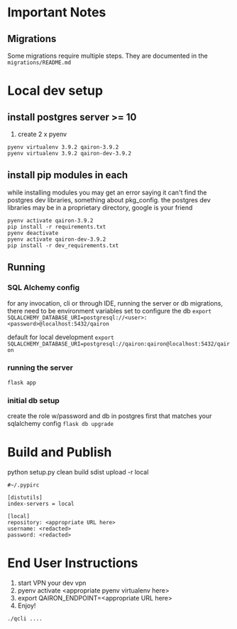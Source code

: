 # Important Notes
## Migrations
Some migrations require multiple steps. They are documented in the `migrations/README.md`

# Local dev setup
## install postgres server &gt;= 10
1. create 2 x pyenv 
```
pyenv virtualenv 3.9.2 qairon-3.9.2
pyenv virtualenv 3.9.2 qairon-dev-3.9.2
```
## install pip modules in each
while installing modules you may get an error saying it can't find the postgres dev libraries, something about pkg_config.
the postgres dev libraries may be in a proprietary directory, google is your friend
```
pyenv activate qairon-3.9.2
pip install -r requirements.txt
pyenv deactivate
pyenv activate qairon-dev-3.9.2
pip install -r dev_requirements.txt
```

## Running
### SQL Alchemy config
for any invocation, cli or through IDE, running the server or db migrations, there need to be environment variables set to configure the db
`export SQLALCHEMY_DATABASE_URI=postgresql://<user>:<password>@localhost:5432/qairon`


default for local development
`export SQLALCHEMY_DATABASE_URI=postgresql://qairon:qairon@localhost:5432/qairon`


### running the server
`flask app`


### initial db setup
create the role w/password and db in postgres first that matches your sqlalchemy config
`flask db upgrade`


# Build and Publish
python setup.py clean build sdist upload -r local

```
#~/.pypirc

[distutils]
index-servers = local

[local]
repository: <appropriate URL here>
username: <redacted>
password: <redacted>
```

# End User Instructions

1. start VPN your dev vpn
1. pyenv activate &lt;appropriate pyenv virtualenv here&gt;
1. export QAIRON_ENDPOINT=&lt;appropriate URL here&gt;
1. Enjoy!

```
./qcli ....
```
